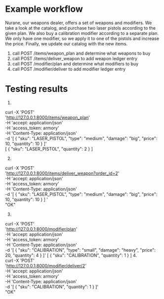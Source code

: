 # Example workflow
Nurane, our weapons dealer, offers a set of weapons and modifiers. We take a look at the catalog, and purchase two laser pistols according to the given plan. We also buy a calibration modifier according to a separate plan. We only have one modifier, so we apply it to one of the pistols and increase the price. Finally, we update our catalog with the new items.   

1. call POST /items/weapon_plan and determine what weapons to buy 
2. call POST /items/deliver_weapon to add weapon ledger entry
3. call POST /modifier/plan and determine what modifiers to buy
4. call POST /modifier/deliver to add modifier ledger entry    


# Testing results
1.    
curl -X 'POST' \
  'http://127.0.0.1:8000/items/weapon_plan' \
  -H 'accept: application/json' \
  -H 'access_token: armory' \
  -H 'Content-Type: application/json' \
  -d '[
  {
    "sku": "LASER_PISTOL",
    "type": "medium",
    "damage": "big",
    "price": 10,
    "quantity": 10
  }
]'   
[
  {
    "sku": "LASER_PISTOL",
    "quantity": 2
  }
]    

2.    
curl -X 'POST' \
  'http://127.0.0.1:8000/items/deliver_weapon?order_id=2' \
  -H 'accept: application/json' \
  -H 'access_token: armory' \
  -H 'Content-Type: application/json' \
  -d '[
  {
    "sku": "LASER_PISTOL",
    "type": "medium",
    "damage": "big",
    "price": 10,
    "quantity": 10
  }
]
'     
"OK"    

3.     
curl -X 'POST' \
  'http://127.0.0.1:8000/modifier/plan' \
  -H 'accept: application/json' \
  -H 'access_token: armory' \
  -H 'Content-Type: application/json' \
  -d '[
  {
    "sku": "CALIBRATION",
    "type": "small",
    "damage": "heavy",
    "price": 20,
    "quantity": 4
  }
]'
[
  {
    "sku": "CALIBRATION",
    "quantity": 1
  }
]
4.    
curl -X 'POST' \
  'http://127.0.0.1:8000/modifier/deliver/2' \
  -H 'accept: application/json' \
  -H 'access_token: armory' \
  -H 'Content-Type: application/json' \
  -d '[
  {
    "sku": "CALIBRATION",
    "quantity": 1
  }
]'   
"OK"


